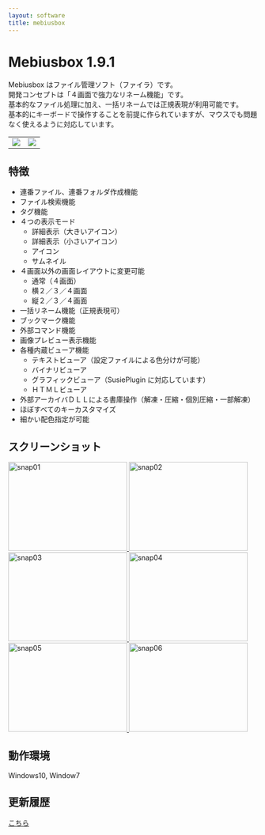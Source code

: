 ```yaml
---
layout: software
title: mebiusbox
---
```


# Mebiusbox 1.9.1

Mebiusbox はファイル管理ソフト（ファイラ）です。  
開発コンセプトは「４画面で強力なリネーム機能」です。  
基本的なファイル処理に加え、一括リネームでは正規表現が利用可能です。  
基本的にキーボードで操作することを前提に作られていますが、マウスでも問題なく使えるように対応しています。

<table class="dl" cellpadding="0" cellspacing="0" border="0">
	<tr>
		<td>
			<a href="http://mebiusbox.sakura.ne.jp/bin/dl.php?dl=MebiusboxSetup" target="_blank" onclick="ga('send','pageview',{'page':'/downloads/MebiusboxSetup','Title':'MebiusboxSetup'});">
				<img src="/assets/img/download_exe.jpg" />
			</a>
		</td>
		<td>
			<a href="http://mebiusbox.sakura.ne.jp/bin/dl.php?dl=Mebiusbox" target="_blank" onclick="ga('send','pageview',{'page':'/downloads/Mebiusbox','Title':'Mebiusbox'});">
				<img src="/assets/img/download_zip.jpg" />
			</a>
		</td>
	</tr>
</table>


## 特徴
* 連番ファイル、連番フォルダ作成機能
* ファイル検索機能
* タグ機能
* ４つの表示モード
	* 詳細表示（大きいアイコン）
	* 詳細表示（小さいアイコン）
	* アイコン
	* サムネイル
* ４画面以外の画面レイアウトに変更可能
	* 通常（４画面）
	* 横２／３／４画面
	* 縦２／３／４画面
* 一括リネーム機能（正規表現可）
* ブックマーク機能
* 外部コマンド機能
* 画像プレビュー表示機能
* 各種内蔵ビューア機能
	* テキストビューア（設定ファイルによる色分けが可能）
	* バイナリビューア
	* グラフィックビューア（SusiePlugin に対応しています）
	* ＨＴＭＬビューア
* 外部アーカイバＤＬＬによる書庫操作（解凍・圧縮・個別圧縮・一部解凍）
* ほぼすべてのキーカスタマイズ
* 細かい配色指定が可能

## スクリーンショット
<div class="snap">
	<a class="fancybox" rel="group" href="/assets/img/Mebiusbox_snap01.jpg">
		<img src="/assets/img/Mebiusbox_snap01.jpg" width="240" height="180" alt="snap01" border="0" />
	</a>
	<a class="fancybox" rel="group" href="/assets/img/Mebiusbox_snap02.jpg">
		<img src="/assets/img/Mebiusbox_snap02.jpg" width="240" height="180" alt="snap02" border="0" />
	</a>
	<a class="fancybox" rel="group" href="/assets/img/Mebiusbox_snap03.jpg">
		<img src="/assets/img/Mebiusbox_snap03.jpg" width="240" height="180" alt="snap03" border="0" />
	</a>
	<a class="fancybox" rel="group" href="/assets/img/Mebiusbox_snap04.jpg">
		<img src="/assets/img/Mebiusbox_snap04.jpg" width="240" height="180" alt="snap04" border="0" />
	</a>
	<a class="fancybox" rel="group" href="/assets/img/Mebiusbox_snap05.jpg">
		<img src="/assets/img/Mebiusbox_snap05.jpg" width="240" height="180" alt="snap05" border="0" />
	</a>
	<a class="fancybox" rel="group" href="/assets/img/Mebiusbox_snap06.jpg">
		<img src="/assets/img/Mebiusbox_snap06.jpg" width="240" height="180" alt="snap06" border="0" />
	</a>
	<br class="clear" />
</div>

## 動作環境
Windows10, Window7

## 更新履歴

[こちら](/software_mebiusbox_changelogs.html)
